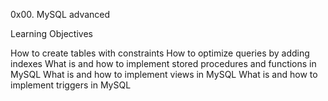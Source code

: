 0x00. MySQL advanced

Learning Objectives

How to create tables with constraints
How to optimize queries by adding indexes
What is and how to implement stored procedures and functions in MySQL
What is and how to implement views in MySQL
What is and how to implement triggers in MySQL
